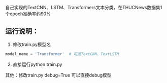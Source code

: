 自己实现的TextCNN、LSTM、Transformers文本分类，在THUCNews数据集1个epoch准确率约90%
## 运行说明：
1. 修改train.py模型名
```python
model_name = 'Transformer'  # 可选TextCNN、TextLSTM
```
2. 直接运行python train.py

其他：修改train.py debug=True 可以直接debug模型